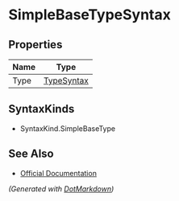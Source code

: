 # SimpleBaseTypeSyntax

## Properties

| Name | Type                        |
| ---- | --------------------------- |
| Type | [TypeSyntax](TypeSyntax.md) |

## SyntaxKinds

* SyntaxKind\.SimpleBaseType

## See Also

* [Official Documentation](https://docs.microsoft.com/en-us/dotnet/api/microsoft.codeanalysis.csharp.syntax.simplebasetypesyntax)


*\(Generated with [DotMarkdown](http://github.com/JosefPihrt/DotMarkdown)\)*